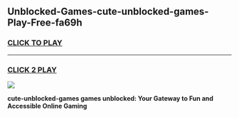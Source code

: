 
## Unblocked-Games-cute-unblocked-games-Play-Free-fa69h
<h3>
<a href="https://premium76.site?title=cute-unblocked-games&ref=22A">CLICK TO PLAY</a></h3>
<hr>

<h3>
<a href="https://premium76.site?title=cute-unblocked-games&ref=22A">CLICK 2 PLAY</a>
  
</h3>

<a href="https://premium76.site?title=cute-unblocked-games&ref=22A"><img src="https://clearcache.store/games.png"></a>


**cute-unblocked-games games unblocked: Your Gateway to Fun and Accessible Online Gaming**

